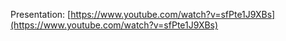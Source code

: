 Presentation: [https://www.youtube.com/watch?v=sfPte1J9XBs](https://www.youtube.com/watch?v=sfPte1J9XBs)
